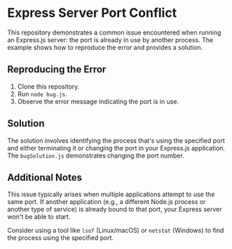 # Express Server Port Conflict

This repository demonstrates a common issue encountered when running an Express.js server: the port is already in use by another process.  The example shows how to reproduce the error and provides a solution.

## Reproducing the Error

1. Clone this repository.
2. Run `node bug.js`.
3. Observe the error message indicating the port is in use.

## Solution

The solution involves identifying the process that's using the specified port and either terminating it or changing the port in your Express.js application. The `bugSolution.js` demonstrates changing the port number.

## Additional Notes

This issue typically arises when multiple applications attempt to use the same port. If another application (e.g., a different Node.js process or another type of service) is already bound to that port, your Express server won't be able to start.

Consider using a tool like `lsof` (Linux/macOS) or `netstat` (Windows) to find the process using the specified port.